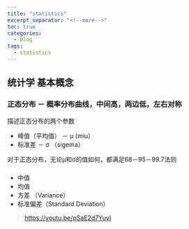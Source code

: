 ```yaml
---
title: "statistics"
excerpt_separator: "<!--more-->"
toc: true
categories:
  - Blog
tags:
  - statistics
---
```


## 统计学 基本概念

### 正态分布 － 概率分布曲线，中间高，两边低，左右对称
描述正态分布的两个参数
 * 峰值（平均值） － μ (miu）
 * 标准差 － σ （sigema）

对于正态分布，无论μ和σ的值如何，都满足68－95－99.7法则

### 
* 中值
* 均值
* 方差 （Variance）
* 标准偏差（Standard Deviation）

> https://youtu.be/pSaE2d7YuyI
